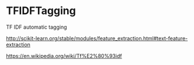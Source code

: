 # TFIDFTagging
TF IDF automatic tagging

http://scikit-learn.org/stable/modules/feature_extraction.html#text-feature-extraction

https://en.wikipedia.org/wiki/Tf%E2%80%93idf